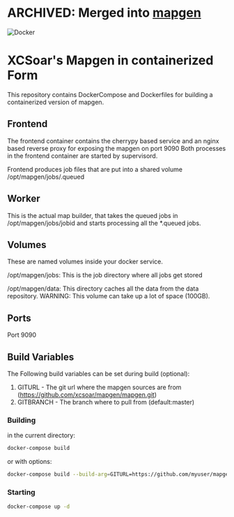 # ARCHIVED: Merged into [mapgen](https://github.com/XCSoar/mapgen)

![Docker](https://github.com/XCSoar/xcsoar-mapgen-container/workflows/Docker/badge.svg)

# XCSoar's Mapgen in containerized Form

This repository contains DockerCompose and Dockerfiles for building a containerized version of mapgen. 

## Frontend
The frontend container contains the cherrypy based service and an nginx based reverse proxy for exposing the mapgen on port 9090
Both processes in the frontend container are started by supervisord.  

Frontend produces job files that are put into a shared volume /opt/mapgen/jobs/<jobid>.queued

## Worker
This is the actual map builder, that takes the queued jobs in /opt/mapgen/jobs/jobid and starts processing all the *.queued jobs. 

## Volumes
These are named volumes inside your docker service.

/opt/mapgen/jobs:
 This is the job directory where all jobs get stored

/opt/mapgen/data:
 This directory caches all the data from the data repository. WARNING: This volume can take up a lot of space (100GB).  

## Ports
Port 9090

## Build Variables
The Following build variables can be set during build (optional):

 1. GITURL - The git url where the mapgen sources are from (https://github.com/xcsoar/mapgen/mapgen.git)
 1. GITBRANCH - The branch where to pull from (default:master)

### Building
in the current directory: 

```bash
docker-compose build
```
or with options: 

```bash
docker-compose build --build-arg=GITURL=https://github.com/myuser/mapgen/mapgen.git --build-arg=GITBRANCH=myfeature
```

### Starting
```bash
docker-compose up -d 
```
